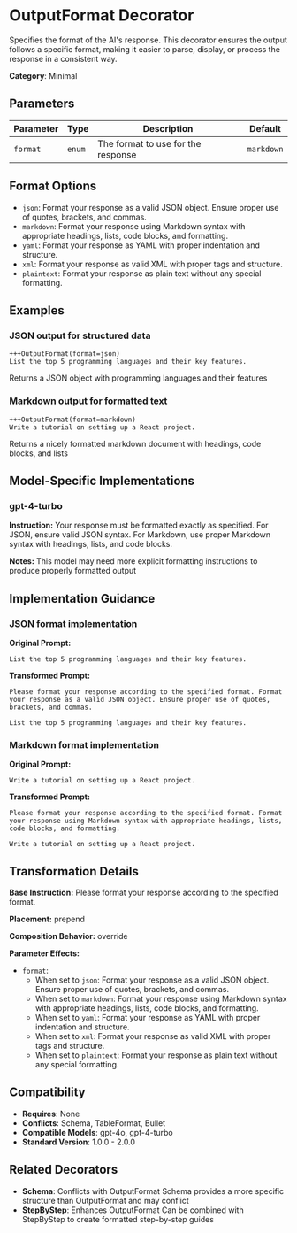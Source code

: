 # OutputFormat Decorator

Specifies the format of the AI's response. This decorator ensures the output follows a specific format, making it easier to parse, display, or process the response in a consistent way.

**Category**: Minimal

## Parameters

| Parameter | Type | Description | Default |
|-----------|------|-------------|--------|
| `format` | `enum` | The format to use for the response | `markdown` |

## Format Options

- `json`: Format your response as a valid JSON object. Ensure proper use of quotes, brackets, and commas.
- `markdown`: Format your response using Markdown syntax with appropriate headings, lists, code blocks, and formatting.
- `yaml`: Format your response as YAML with proper indentation and structure.
- `xml`: Format your response as valid XML with proper tags and structure.
- `plaintext`: Format your response as plain text without any special formatting.

## Examples

### JSON output for structured data

```
+++OutputFormat(format=json)
List the top 5 programming languages and their key features.
```

Returns a JSON object with programming languages and their features

### Markdown output for formatted text

```
+++OutputFormat(format=markdown)
Write a tutorial on setting up a React project.
```

Returns a nicely formatted markdown document with headings, code blocks, and lists

## Model-Specific Implementations

### gpt-4-turbo

**Instruction:** Your response must be formatted exactly as specified. For JSON, ensure valid JSON syntax. For Markdown, use proper Markdown syntax with headings, lists, and code blocks.

**Notes:** This model may need more explicit formatting instructions to produce properly formatted output


## Implementation Guidance

### JSON format implementation

**Original Prompt:**
```
List the top 5 programming languages and their key features.
```

**Transformed Prompt:**
```
Please format your response according to the specified format. Format your response as a valid JSON object. Ensure proper use of quotes, brackets, and commas.

List the top 5 programming languages and their key features.
```

### Markdown format implementation

**Original Prompt:**
```
Write a tutorial on setting up a React project.
```

**Transformed Prompt:**
```
Please format your response according to the specified format. Format your response using Markdown syntax with appropriate headings, lists, code blocks, and formatting.

Write a tutorial on setting up a React project.
```

## Transformation Details

**Base Instruction:** Please format your response according to the specified format.

**Placement:** prepend

**Composition Behavior:** override

**Parameter Effects:**

- `format`:
  - When set to `json`: Format your response as a valid JSON object. Ensure proper use of quotes, brackets, and commas.
  - When set to `markdown`: Format your response using Markdown syntax with appropriate headings, lists, code blocks, and formatting.
  - When set to `yaml`: Format your response as YAML with proper indentation and structure.
  - When set to `xml`: Format your response as valid XML with proper tags and structure.
  - When set to `plaintext`: Format your response as plain text without any special formatting.

## Compatibility

- **Requires**: None
- **Conflicts**: Schema, TableFormat, Bullet
- **Compatible Models**: gpt-4o, gpt-4-turbo
- **Standard Version**: 1.0.0 - 2.0.0

## Related Decorators

- **Schema**: Conflicts with OutputFormat Schema provides a more specific structure than OutputFormat and may conflict
- **StepByStep**: Enhances OutputFormat Can be combined with StepByStep to create formatted step-by-step guides

